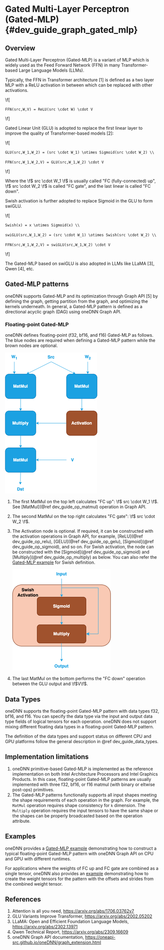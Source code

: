 Gated Multi-Layer Perceptron (Gated-MLP) {#dev_guide_graph_gated_mlp}
=====================================================================

## Overview

Gated Multi-Layer Perceptron (Gated-MLP) is a variant of MLP which is widely
used as the Feed Forward Network (FFN) in many Transformer-based Large Language
Models (LLMs).

Typically, the FFN in Transformer architecture [1] is defined as a two layer MLP
with a ReLU activation in between which can be replaced with other activations.

\f[

    FFN(src,W,V) = ReLU(src \cdot W) \cdot V

\f]

Gated Linear Unit (GLU) is adopted to replace the first linear layer to
improve the quality of Transformer-based models [2]:

\f[

    GLU(src,W_1,W_2) = (src \cdot W_1) \otimes Sigmoid(src \cdot W_2) \\

    FFN(src,W_1,W_2,V) = GLU(src,W_1,W_2) \cdot V

\f]

Where the \f$ src \cdot W_1 \f$ is usually called "FC (fully-connected) up",
\f$ src \cdot W_2 \f$ is called "FC gate", and the last linear is called
"FC down".

Swish activation is further adopted to replace Sigmoid in the GLU to form
swiGLU.

\f[

    Swish(x) = x \otimes Sigmoid(x) \\

    swiGLU(src,W_1,W_2) = (src \cdot W_1) \otimes Swish(src \cdot W_2) \\

    FFN(src,W_1,W_2,V) = swiGLU(src,W_1,W_2) \cdot V

\f]

The Gated-MLP based on swiGLU is also adopted in LLMs like LLaMA [3], Qwen [4],
etc.

## Gated-MLP patterns

oneDNN supports Gated-MLP and its optimization through Graph API [5] by defining
the graph, getting partition from the graph, and optimizing the kernels
underneath. In general, a Gated-MLP pattern is defined as a directional acyclic
graph (DAG) using oneDNN Graph API.

### Floating-point Gated-MLP

oneDNN defines floating-point (f32, bf16, and f16) Gated-MLP as follows. The blue
nodes are required when defining a Gated-MLP pattern while the brown nodes are
optional.

![Gated-MLP pattern](images/fp-gated-mlp.png)

1. The first MatMul on the top left calculates "FC up": \f$ src \cdot W_1 \f$.
   See [MatMul](@ref dev_guide_op_matmul) operation in Graph API.
2. The second MatMul on the top right calculates "FC gate": \f$ src \cdot W_2 \f$.
3. The Activation node is optional. If required, it can be constructed with the
   activation operations in Graph API, for example, [ReLU](@ref dev_guide_op_relu),
   [GELU](@ref dev_guide_op_gelu), [Sigmoid](@ref dev_guide_op_sigmoid), and so on.
   For Swish activation, the node can be constructed with the [Sigmoid](@ref dev_guide_op_sigmoid)
   and [Multiply](@ref dev_guide_op_multiply) as below. You can also refer the
   [Gated-MLP example](https://github.com/oneapi-src/oneDNN/tree/main/examples/graph/gated_mlp.cpp)
   for Swish definition.

   ![Swish Activation](images/gated-mlp-swish.png)

4. The last MatMul on the bottom performs the "FC down" operation between the
   GLU output and \f$V\f$.

## Data Types

oneDNN supports the floating-point Gated-MLP pattern with data types f32, bf16,
and f16. You can specify the data type via the input and output data type fields
of logical tensors for each operation. oneDNN does not support mixing different
floating data types in a floating-point Gated-MLP pattern.

The definition of the data types and support status on different CPU and GPU
platforms follow the general description in @ref dev_guide_data_types.

## Implementation limitations

1. oneDNN primitive-based Gated-MLP is implemented as the reference
   implementation on both Intel Architecture Processors and Intel Graphics
   Products. In this case, floating-point Gated-MLP patterns are usually
   implemented with three f32, bf16, or f16 matmul (with binary or eltwise
   post-ops) primitives.
2. The Gated-MLP patterns functionally supports all input shapes meeting the
   shape requirements of each operation in the graph. For example, the `MatMul`
   operation requires shape consistency for `k` dimension. The `Multiply`
   operation requires the input tensors to have the same shape or the shapes can
   be properly broadcasted based on the operation attribute.

## Examples

oneDNN provides a [Gated-MLP
example](https://github.com/oneapi-src/oneDNN/tree/main/examples/graph/gated_mlp.cpp)
demonstrating how to construct a typical floating-point Gated-MLP pattern with
oneDNN Graph API on CPU and GPU with different runtimes.

For applications where the weights of FC up and FC gate are combined as a single
tensor, oneDNN also provides an
[example](https://github.com/oneapi-src/oneDNN/tree/main/examples/graph/gated_mlp_wei_combined.cpp)
demonstrating how to create the weight tensors for the pattern with the offsets
and strides from the combined weight tensor.

## References

1. Attention is all you need, https://arxiv.org/abs/1706.03762v7
2. GLU Variants Improve Transformer, https://arxiv.org/abs/2002.05202
3. LLaMA: Open and Efficient Foundation Language Models, https://arxiv.org/abs/2302.13971
4. Qwen Technical Report, https://arxiv.org/abs/2309.16609
5. oneDNN Graph API documentation, https://oneapi-src.github.io/oneDNN/graph_extension.html
